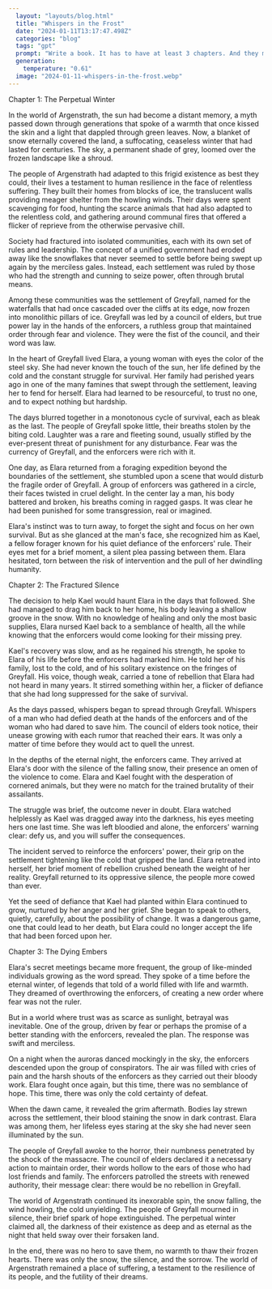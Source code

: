 ```yaml
---
  layout: "layouts/blog.html"
  title: "Whispers in the Frost"
  date: "2024-01-11T13:17:47.498Z"
  categories: "blog"
  tags: "gpt"
  prompt: "Write a book. It has to have at least 3 chapters. And they must be long.\r\n\r\nIt must tell the story of a world of snow. In there, people suffer constantly. It must have a dark theme like the book 1984.\r\n\r\nThere must be NO hero and have a sad ending."
  generation: 
    temperature: "0.61"
  image: "2024-01-11-whispers-in-the-frost.webp"
---
```

Chapter 1: The Perpetual Winter

In the world of Argenstrath, the sun had become a distant memory, a myth passed down through generations that spoke of a warmth that once kissed the skin and a light that dappled through green leaves. Now, a blanket of snow eternally covered the land, a suffocating, ceaseless winter that had lasted for centuries. The sky, a permanent shade of grey, loomed over the frozen landscape like a shroud.

The people of Argenstrath had adapted to this frigid existence as best they could, their lives a testament to human resilience in the face of relentless suffering. They built their homes from blocks of ice, the translucent walls providing meager shelter from the howling winds. Their days were spent scavenging for food, hunting the scarce animals that had also adapted to the relentless cold, and gathering around communal fires that offered a flicker of reprieve from the otherwise pervasive chill.

Society had fractured into isolated communities, each with its own set of rules and leadership. The concept of a unified government had eroded away like the snowflakes that never seemed to settle before being swept up again by the merciless gales. Instead, each settlement was ruled by those who had the strength and cunning to seize power, often through brutal means.

Among these communities was the settlement of Greyfall, named for the waterfalls that had once cascaded over the cliffs at its edge, now frozen into monolithic pillars of ice. Greyfall was led by a council of elders, but true power lay in the hands of the enforcers, a ruthless group that maintained order through fear and violence. They were the fist of the council, and their word was law.

In the heart of Greyfall lived Elara, a young woman with eyes the color of the steel sky. She had never known the touch of the sun, her life defined by the cold and the constant struggle for survival. Her family had perished years ago in one of the many famines that swept through the settlement, leaving her to fend for herself. Elara had learned to be resourceful, to trust no one, and to expect nothing but hardship.

The days blurred together in a monotonous cycle of survival, each as bleak as the last. The people of Greyfall spoke little, their breaths stolen by the biting cold. Laughter was a rare and fleeting sound, usually stifled by the ever-present threat of punishment for any disturbance. Fear was the currency of Greyfall, and the enforcers were rich with it.

One day, as Elara returned from a foraging expedition beyond the boundaries of the settlement, she stumbled upon a scene that would disturb the fragile order of Greyfall. A group of enforcers was gathered in a circle, their faces twisted in cruel delight. In the center lay a man, his body battered and broken, his breaths coming in ragged gasps. It was clear he had been punished for some transgression, real or imagined.

Elara's instinct was to turn away, to forget the sight and focus on her own survival. But as she glanced at the man's face, she recognized him as Kael, a fellow forager known for his quiet defiance of the enforcers' rule. Their eyes met for a brief moment, a silent plea passing between them. Elara hesitated, torn between the risk of intervention and the pull of her dwindling humanity.

Chapter 2: The Fractured Silence

The decision to help Kael would haunt Elara in the days that followed. She had managed to drag him back to her home, his body leaving a shallow groove in the snow. With no knowledge of healing and only the most basic supplies, Elara nursed Kael back to a semblance of health, all the while knowing that the enforcers would come looking for their missing prey.

Kael's recovery was slow, and as he regained his strength, he spoke to Elara of his life before the enforcers had marked him. He told her of his family, lost to the cold, and of his solitary existence on the fringes of Greyfall. His voice, though weak, carried a tone of rebellion that Elara had not heard in many years. It stirred something within her, a flicker of defiance that she had long suppressed for the sake of survival.

As the days passed, whispers began to spread through Greyfall. Whispers of a man who had defied death at the hands of the enforcers and of the woman who had dared to save him. The council of elders took notice, their unease growing with each rumor that reached their ears. It was only a matter of time before they would act to quell the unrest.

In the depths of the eternal night, the enforcers came. They arrived at Elara's door with the silence of the falling snow, their presence an omen of the violence to come. Elara and Kael fought with the desperation of cornered animals, but they were no match for the trained brutality of their assailants.

The struggle was brief, the outcome never in doubt. Elara watched helplessly as Kael was dragged away into the darkness, his eyes meeting hers one last time. She was left bloodied and alone, the enforcers' warning clear: defy us, and you will suffer the consequences.

The incident served to reinforce the enforcers' power, their grip on the settlement tightening like the cold that gripped the land. Elara retreated into herself, her brief moment of rebellion crushed beneath the weight of her reality. Greyfall returned to its oppressive silence, the people more cowed than ever.

Yet the seed of defiance that Kael had planted within Elara continued to grow, nurtured by her anger and her grief. She began to speak to others, quietly, carefully, about the possibility of change. It was a dangerous game, one that could lead to her death, but Elara could no longer accept the life that had been forced upon her.

Chapter 3: The Dying Embers

Elara's secret meetings became more frequent, the group of like-minded individuals growing as the word spread. They spoke of a time before the eternal winter, of legends that told of a world filled with life and warmth. They dreamed of overthrowing the enforcers, of creating a new order where fear was not the ruler.

But in a world where trust was as scarce as sunlight, betrayal was inevitable. One of the group, driven by fear or perhaps the promise of a better standing with the enforcers, revealed the plan. The response was swift and merciless.

On a night when the auroras danced mockingly in the sky, the enforcers descended upon the group of conspirators. The air was filled with cries of pain and the harsh shouts of the enforcers as they carried out their bloody work. Elara fought once again, but this time, there was no semblance of hope. This time, there was only the cold certainty of defeat.

When the dawn came, it revealed the grim aftermath. Bodies lay strewn across the settlement, their blood staining the snow in dark contrast. Elara was among them, her lifeless eyes staring at the sky she had never seen illuminated by the sun.

The people of Greyfall awoke to the horror, their numbness penetrated by the shock of the massacre. The council of elders declared it a necessary action to maintain order, their words hollow to the ears of those who had lost friends and family. The enforcers patrolled the streets with renewed authority, their message clear: there would be no rebellion in Greyfall.

The world of Argenstrath continued its inexorable spin, the snow falling, the wind howling, the cold unyielding. The people of Greyfall mourned in silence, their brief spark of hope extinguished. The perpetual winter claimed all, the darkness of their existence as deep and as eternal as the night that held sway over their forsaken land.

In the end, there was no hero to save them, no warmth to thaw their frozen hearts. There was only the snow, the silence, and the sorrow. The world of Argenstrath remained a place of suffering, a testament to the resilience of its people, and the futility of their dreams.
